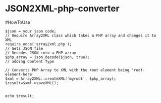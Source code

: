 # JSON2XML-php-converter

#HowToUse

    $json = your json code;
    // Require Array2XML class which takes a PHP array and changes it to XML
    require_once('array2xml.php');
    // Gets JSON file
    // Decodes JSON into a PHP array
    $php_array = json_decode($json, true);
    // adding Content Type
    
    // Converts PHP Array to XML with the root element being 'root-element-here'
    $xml = Array2XML::createXML('myroot', $php_array);
    $result=$xml->saveXML();
    
    
    echo $result;
